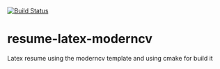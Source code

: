 [![Build Status](https://travis-ci.org/nbzubekhin/resume-latex-moderncv.svg?branch=master)](https://travis-ci.org/github/nbzubekhin/resume-latex-moderncv)

# resume-latex-moderncv
Latex resume using the moderncv template and using cmake for build it
